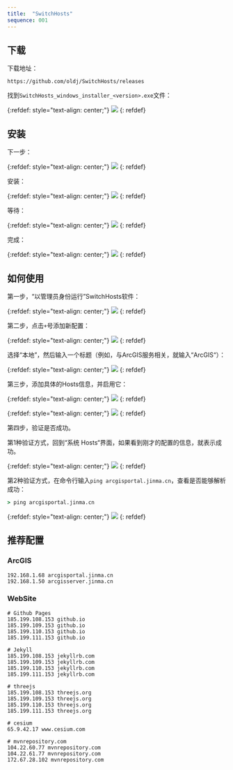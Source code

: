 ```yaml
---
title:  "SwitchHosts"
sequence: 001
---
```


## 下载

下载地址：

```text
https://github.com/oldj/SwitchHosts/releases
```

找到`SwitchHosts_windows_installer_<version>.exe`文件：

{:refdef: style="text-align: center;"}
![](/assets/image/windows/software/switchhosts/switchhosts-windows-installer-exe-download.png)
{: refdef}

## 安装

下一步：

{:refdef: style="text-align: center;"}
![](/assets/image/windows/software/switchhosts/switchhosts-install-01.png)
{: refdef}

安装：

{:refdef: style="text-align: center;"}
![](/assets/image/windows/software/switchhosts/switchhosts-install-02.png)
{: refdef}

等待：

{:refdef: style="text-align: center;"}
![](/assets/image/windows/software/switchhosts/switchhosts-install-03.png)
{: refdef}

完成：

{:refdef: style="text-align: center;"}
![](/assets/image/windows/software/switchhosts/switchhosts-install-04.png)
{: refdef}

## 如何使用

第一步，“以管理员身份运行”SwitchHosts软件：

{:refdef: style="text-align: center;"}
![](/assets/image/windows/software/switchhosts/switchhosts-config-00.png)
{: refdef}

第二步，点击`+`号添加新配置：

{:refdef: style="text-align: center;"}
![](/assets/image/windows/software/switchhosts/switchhosts-config-01.png)
{: refdef}

选择“本地”，然后输入一个标题（例如，与ArcGIS服务相关，就输入“ArcGIS“）：

{:refdef: style="text-align: center;"}
![](/assets/image/windows/software/switchhosts/switchhosts-config-02.png)
{: refdef}

第三步，添加具体的Hosts信息，并启用它：

{:refdef: style="text-align: center;"}
![](/assets/image/windows/software/switchhosts/switchhosts-config-03.png)
{: refdef}

{:refdef: style="text-align: center;"}
![](/assets/image/windows/software/switchhosts/switchhosts-config-04.png)
{: refdef}

第四步，验证是否成功。

第1种验证方式，回到“系统 Hosts“界面，如果看到刚才的配置的信息，就表示成功。

{:refdef: style="text-align: center;"}
![](/assets/image/windows/software/switchhosts/switchhosts-config-05.png)
{: refdef}

第2种验证方式，在命令行输入`ping arcgisportal.jinma.cn`，查看是否能够解析成功：

```cmd
> ping arcgisportal.jinma.cn
```

{:refdef: style="text-align: center;"}
![](/assets/image/windows/software/switchhosts/switchhosts-config-06.png)
{: refdef}

## 推荐配置

### ArcGIS

```text
192.168.1.68 arcgisportal.jinma.cn
192.168.1.50 arcgisserver.jinma.cn
```

### WebSite

```text
# Github Pages
185.199.108.153 github.io
185.199.109.153 github.io
185.199.110.153 github.io
185.199.111.153 github.io

# Jekyll
185.199.108.153 jekyllrb.com
185.199.109.153 jekyllrb.com
185.199.110.153 jekyllrb.com
185.199.111.153 jekyllrb.com

# threejs
185.199.108.153 threejs.org
185.199.109.153 threejs.org
185.199.110.153 threejs.org
185.199.111.153 threejs.org

# cesium
65.9.42.17 www.cesium.com

# mvnrepository.com
104.22.60.77 mvnrepository.com
104.22.61.77 mvnrepository.com
172.67.28.102 mvnrepository.com
```

